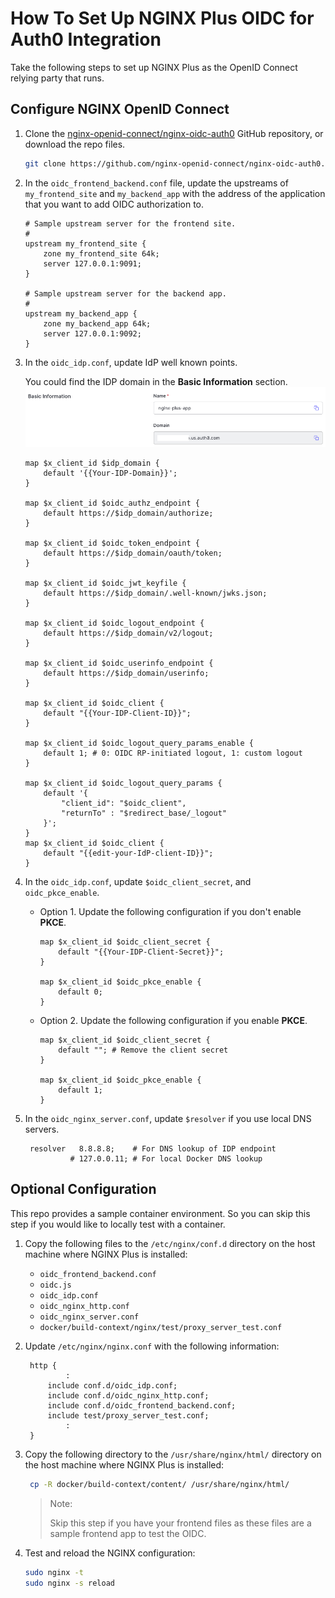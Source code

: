 # How To Set Up NGINX Plus OIDC for Auth0 Integration

Take the following steps to set up NGINX Plus as the OpenID Connect relying party that runs.

## Configure NGINX OpenID Connect

1. Clone the [nginx-openid-connect/nginx-oidc-auth0](git@github.com:nginx-openid-connect/nginx-oidc-v1-auth0.git) GitHub repository, or download the repo files.

   ```bash
   git clone https://github.com/nginx-openid-connect/nginx-oidc-auth0.git
   ```

2. In the `oidc_frontend_backend.conf` file, update the upstreams of `my_frontend_site` and `my_backend_app` with the address of the application that you want to add OIDC authorization to.

   ```nginx
   # Sample upstream server for the frontend site.
   #
   upstream my_frontend_site {
       zone my_frontend_site 64k;
       server 127.0.0.1:9091;
   }

   # Sample upstream server for the backend app.
   #
   upstream my_backend_app {
       zone my_backend_app 64k;
       server 127.0.0.1:9092;
   }
   ```

3. In the `oidc_idp.conf`, update IdP well known points.

   You could find the IDP domain in the **Basic Information** section.  
   ![](./img/basic-domain.png)

   ```nginx
   map $x_client_id $idp_domain {
       default '{{Your-IDP-Domain}}';
   }

   map $x_client_id $oidc_authz_endpoint {
       default https://$idp_domain/authorize;
   }

   map $x_client_id $oidc_token_endpoint {
       default https://$idp_domain/oauth/token;
   }

   map $x_client_id $oidc_jwt_keyfile {
       default https://$idp_domain/.well-known/jwks.json;
   }

   map $x_client_id $oidc_logout_endpoint {
       default https://$idp_domain/v2/logout;
   }

   map $x_client_id $oidc_userinfo_endpoint {
       default https://$idp_domain/userinfo;
   }

   map $x_client_id $oidc_client {
       default "{{Your-IDP-Client-ID}}";
   }

   map $x_client_id $oidc_logout_query_params_enable {
       default 1; # 0: OIDC RP-initiated logout, 1: custom logout
   }

   map $x_client_id $oidc_logout_query_params {
       default '{
           "client_id": "$oidc_client",
           "returnTo" : "$redirect_base/_logout"
       }';
   }
   map $x_client_id $oidc_client {
       default "{{edit-your-IdP-client-ID}}";
   }
   ```

4. In the `oidc_idp.conf`, update `$oidc_client_secret`, and `oidc_pkce_enable`.

   - Option 1. Update the following configuration if you don't enable **PKCE**.

     ```nginx
     map $x_client_id $oidc_client_secret {
         default "{{Your-IDP-Client-Secret}}";
     }

     map $x_client_id $oidc_pkce_enable {
         default 0;
     }
     ```

   - Option 2. Update the following configuration if you enable **PKCE**.

     ```nginx
     map $x_client_id $oidc_client_secret {
         default ""; # Remove the client secret
     }

     map $x_client_id $oidc_pkce_enable {
         default 1;
     }
     ```

5. In the `oidc_nginx_server.conf`, update `$resolver` if you use local DNS servers.

   ```nginx
    resolver   8.8.8.8;    # For DNS lookup of IDP endpoint
             # 127.0.0.11; # For local Docker DNS lookup
   ```

## Optional Configuration

This repo provides a sample container environment. So you can skip this step if you would like to locally test with a container.

1. Copy the following files to the `/etc/nginx/conf.d` directory on the host machine where NGINX Plus is installed:

   - `oidc_frontend_backend.conf`
   - `oidc.js`
   - `oidc_idp.conf`
   - `oidc_nginx_http.conf`
   - `oidc_nginx_server.conf`
   - `docker/build-context/nginx/test/proxy_server_test.conf`

2. Update `/etc/nginx/nginx.conf` with the following information:

   ```nginx
    http {
            :
        include conf.d/oidc_idp.conf;
        include conf.d/oidc_nginx_http.conf;
        include conf.d/oidc_frontend_backend.conf;
        include test/proxy_server_test.conf;
            :
    }
   ```

3. Copy the following directory to the `/usr/share/nginx/html/` directory on the host machine where NGINX Plus is installed:

   ```bash
    cp -R docker/build-context/content/ /usr/share/nginx/html/
   ```

   > Note:
   >
   > Skip this step if you have your frontend files as these files are a sample frontend app to test the OIDC.

4. Test and reload the NGINX configuration:

   ```bash
   sudo nginx -t
   sudo nginx -s reload
   ```
